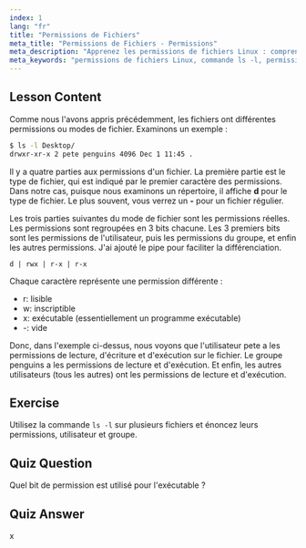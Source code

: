 ```yaml
---
index: 1
lang: "fr"
title: "Permissions de Fichiers"
meta_title: "Permissions de Fichiers - Permissions"
meta_description: "Apprenez les permissions de fichiers Linux : comprenez les bits rwx, les permissions utilisateur, groupe et autres. Maîtrisez la sortie de `ls -l` pour les débutants. Commencez votre parcours Linux !"
meta_keywords: "permissions de fichiers Linux, commande ls -l, permissions rwx, tutoriel Linux, modes de fichiers, Linux pour débutants, guide Linux"
---
```


## Lesson Content

Comme nous l'avons appris précédemment, les fichiers ont différentes permissions ou modes de fichier. Examinons un exemple :

```bash
$ ls -l Desktop/
drwxr-xr-x 2 pete penguins 4096 Dec 1 11:45 .
```

Il y a quatre parties aux permissions d'un fichier. La première partie est le type de fichier, qui est indiqué par le premier caractère des permissions. Dans notre cas, puisque nous examinons un répertoire, il affiche **d** pour le type de fichier. Le plus souvent, vous verrez un **-** pour un fichier régulier.

Les trois parties suivantes du mode de fichier sont les permissions réelles. Les permissions sont regroupées en 3 bits chacune. Les 3 premiers bits sont les permissions de l'utilisateur, puis les permissions du groupe, et enfin les autres permissions. J'ai ajouté le pipe pour faciliter la différenciation.

```plaintext
d | rwx | r-x | r-x
```

Chaque caractère représente une permission différente :

- r: lisible
- w: inscriptible
- x: exécutable (essentiellement un programme exécutable)
- -: vide

Donc, dans l'exemple ci-dessus, nous voyons que l'utilisateur pete a les permissions de lecture, d'écriture et d'exécution sur le fichier. Le groupe penguins a les permissions de lecture et d'exécution. Et enfin, les autres utilisateurs (tous les autres) ont les permissions de lecture et d'exécution.

## Exercise

Utilisez la commande `ls -l` sur plusieurs fichiers et énoncez leurs permissions, utilisateur et groupe.

## Quiz Question

Quel bit de permission est utilisé pour l'exécutable ?

## Quiz Answer

x
